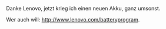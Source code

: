 <html><body><p>Danke Lenovo, jetzt krieg ich einen neuen Akku, ganz umsonst.<br>

Wer auch will: <a href="http://www.lenovo.com/batteryprogram">http://www.lenovo.com/batteryprogram</a>.</p></body></html>